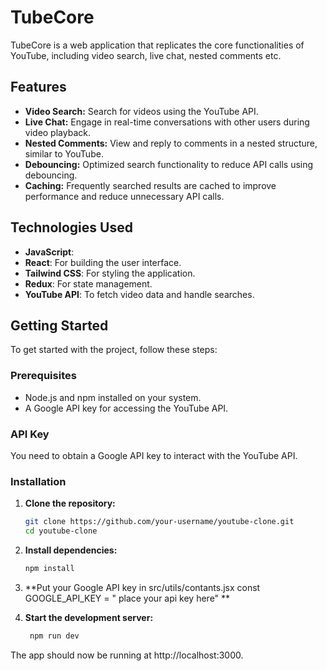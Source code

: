 # TubeCore

TubeCore  is a web application that replicates the core functionalities of YouTube, including video search, live chat, nested comments etc.

## Features

- **Video Search:** Search for videos using the YouTube API.
- **Live Chat:** Engage in real-time conversations with other users during video playback.
- **Nested Comments:** View and reply to comments in a nested structure, similar to YouTube.
- **Debouncing:** Optimized search functionality to reduce API calls using debouncing.
- **Caching:** Frequently searched results are cached to improve performance and reduce unnecessary API calls.

## Technologies Used

- **JavaScript**:
- **React**: For building the user interface.
- **Tailwind CSS**: For styling the application.
- **Redux**: For state management.
- **YouTube API**: To fetch video data and handle searches.
 
## Getting Started

To get started with the project, follow these steps:

### Prerequisites

- Node.js and npm installed on your system.
- A Google API key for accessing the YouTube API.

### API Key

You need to obtain a Google API key to interact with the YouTube API.

### Installation

1. **Clone the repository:**

   ```bash
   git clone https://github.com/your-username/youtube-clone.git
   cd youtube-clone

2. **Install dependencies:**

   ```bash
   npm install

3. **Put your Google API key in src/utils/contants.jsx  const GOOGLE_API_KEY = " place your api key here" **

4. **Start the development server:**

   ```bash
    npm run dev
 The app should now be running at http://localhost:3000.
 

